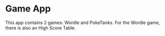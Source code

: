 # Game App
This app contains 2 games: Wordle and PokeTanks.
For the Wordle game, there is also an High Score Table.